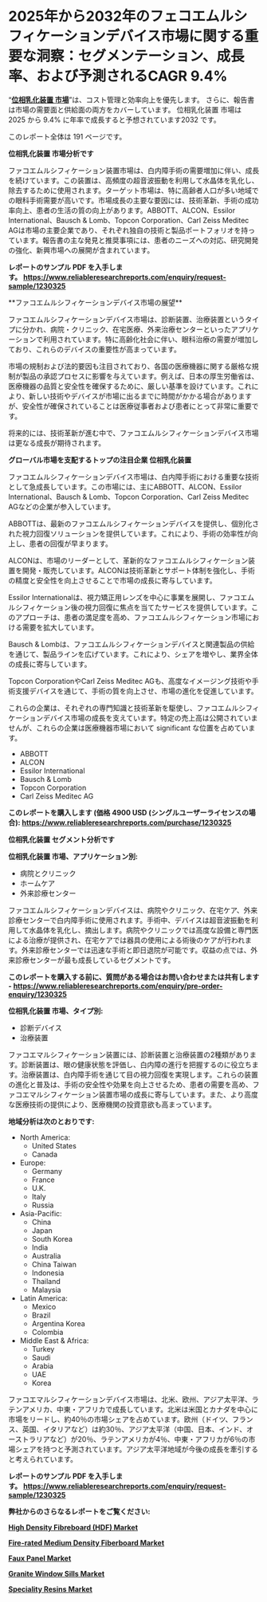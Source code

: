 <p><h1>2025年から2032年のフェコエムルシフィケーションデバイス市場に関する重要な洞察：セグメンテーション、成長率、および予測されるCAGR 9.4%</h1></p><p>&ldquo;<strong><a href="https://www.reliableresearchreports.com/phacoemulsification-device-r1230325?utm_campaign=110&utm_medium=9&utm_source=Github&utm_content=ia&utm_term=16012025&utm_id=phacoemulsification-device">位相乳化装置 市場</a></strong>&rdquo;は、コスト管理と効率向上を優先します。 さらに、報告書は市場の需要面と供給面の両方をカバーしています。 位相乳化装置 市場は 2025 から 9.4% に年率で成長すると予想されています2032 です。</p>
<p>このレポート全体は 191 ページです。</p>
<p><strong>位相乳化装置 市場分析です</strong></p>
<p><p>ファコエムルシフィケーション装置市場は、白内障手術の需要増加に伴い、成長を続けています。この装置は、高頻度の超音波振動を利用して水晶体を乳化し、除去するために使用されます。ターゲット市場は、特に高齢者人口が多い地域での眼科手術需要が高いです。市場成長の主要な要因には、技術革新、手術の成功率向上、患者の生活の質の向上があります。ABBOTT、ALCON、Essilor International、Bausch & Lomb、Topcon Corporation、Carl Zeiss Meditec AGは市場の主要企業であり、それぞれ独自の技術と製品ポートフォリオを持っています。報告書の主な発見と推奨事項には、患者のニーズへの対応、研究開発の強化、新興市場への展開が含まれています。</p></p>
<p><strong>レポートのサンプル PDF を入手します。&nbsp;<a href="https://www.reliableresearchreports.com/enquiry/request-sample/1230325?utm_campaign=110&utm_medium=9&utm_source=Github&utm_content=ia&utm_term=16012025&utm_id=phacoemulsification-device">https://www.reliableresearchreports.com/enquiry/request-sample/1230325</a></strong></p>
<p><p>**ファコエムルシフィケーションデバイス市場の展望**</p><p>ファコエムルシフィケーションデバイス市場は、診断装置、治療装置というタイプに分かれ、病院・クリニック、在宅医療、外来治療センターといったアプリケーションで利用されています。特に高齢化社会に伴い、眼科治療の需要が増加しており、これらのデバイスの重要性が高まっています。</p><p>市場の規制および法的要因も注目されており、各国の医療機器に関する厳格な規制が製品の承認プロセスに影響を与えています。例えば、日本の厚生労働省は、医療機器の品質と安全性を確保するために、厳しい基準を設けています。これにより、新しい技術やデバイスが市場に出るまでに時間がかかる場合がありますが、安全性が確保されていることは医療従事者および患者にとって非常に重要です。</p><p>将来的には、技術革新が進む中で、ファコエムルシフィケーションデバイス市場は更なる成長が期待されます。</p></p>
<p><strong>グローバル市場を支配するトップの注目企業 位相乳化装置</strong></p>
<p><p>ファコエムルシフィケーションデバイス市場は、白内障手術における重要な技術として急成長しています。この市場には、主にABBOTT、ALCON、Essilor International、Bausch & Lomb、Topcon Corporation、Carl Zeiss Meditec AGなどの企業が参入しています。</p><p>ABBOTTは、最新のファコエムルシフィケーションデバイスを提供し、個別化された視力回復ソリューションを提供しています。これにより、手術の効率性が向上し、患者の回復が早まります。</p><p>ALCONは、市場のリーダーとして、革新的なファコエムルシフィケーション装置を開発・販売しています。ALCONは技術革新とサポート体制を強化し、手術の精度と安全性を向上させることで市場の成長に寄与しています。</p><p>Essilor Internationalは、視力矯正用レンズを中心に事業を展開し、ファコエムルシフィケーション後の視力回復に焦点を当てたサービスを提供しています。このアプローチは、患者の満足度を高め、ファコエムルシフィケーション市場における需要を拡大しています。</p><p>Bausch & Lombは、ファコエムルシフィケーションデバイスと関連製品の供給を通じて、製品ラインを広げています。これにより、シェアを増やし、業界全体の成長に寄与しています。</p><p>Topcon CorporationやCarl Zeiss Meditec AGも、高度なイメージング技術や手術支援デバイスを通じて、手術の質を向上させ、市場の進化を促進しています。</p><p>これらの企業は、それぞれの専門知識と技術革新を駆使し、ファコエムルシフィケーションデバイス市場の成長を支えています。特定の売上高は公開されていませんが、これらの企業は医療機器市場において significant な位置を占めています。</p></p>
<p><ul><li>ABBOTT</li><li>ALCON</li><li>Essilor International</li><li>Bausch & Lomb</li><li>Topcon Corporation</li><li>Carl Zeiss Meditec AG</li></ul></p>
<p><strong>このレポートを購入します (価格 4900 USD (シングルユーザーライセンスの場合):&nbsp;<a href="https://www.reliableresearchreports.com/purchase/1230325?utm_campaign=110&utm_medium=9&utm_source=Github&utm_content=ia&utm_term=16012025&utm_id=phacoemulsification-device">https://www.reliableresearchreports.com/purchase/1230325</a></strong></p>
<p><strong>位相乳化装置 セグメント分析です</strong></p>
<p><strong>位相乳化装置 市場、アプリケーション別:</strong></p>
<p><ul><li>病院とクリニック</li><li>ホームケア</li><li>外来診療センター</li></ul></p>
<p><p>ファコエムルシフィケーションデバイスは、病院やクリニック、在宅ケア、外来診療センターで白内障手術に使用されます。手術中、デバイスは超音波振動を利用して水晶体を乳化し、摘出します。病院やクリニックでは高度な設備と専門医による治療が提供され、在宅ケアでは器具の使用による術後のケアが行われます。外来診療センターでは迅速な手術と即日退院が可能です。収益の点では、外来診療センターが最も成長しているセグメントです。</p></p>
<p><strong>このレポートを購入する前に、質問がある場合はお問い合わせまたは共有します - <a href="https://www.reliableresearchreports.com/enquiry/pre-order-enquiry/1230325?utm_campaign=110&utm_medium=9&utm_source=Github&utm_content=ia&utm_term=16012025&utm_id=phacoemulsification-device">https://www.reliableresearchreports.com/enquiry/pre-order-enquiry/1230325</a></strong></p>
<p><strong>位相乳化装置 市場、タイプ別:</strong></p>
<p><ul><li>診断デバイス</li><li>治療装置</li></ul></p>
<p><p>ファコエマルシフィケーション装置には、診断装置と治療装置の2種類があります。診断装置は、眼の健康状態を評価し、白内障の進行を把握するのに役立ちます。治療装置は、白内障手術を通じて目の視力回復を実現します。これらの装置の進化と普及は、手術の安全性や効果を向上させるため、患者の需要を高め、ファコエマルシフィケーション装置市場の成長に寄与しています。また、より高度な医療技術の提供により、医療機関の投資意欲も高まっています。</p></p>
<p><strong>地域分析は次のとおりです:</strong></p>
<p><ul>
    <li>
        North America:
        <ul>
            <li>United States</li>
            <li>Canada</li>
        </ul>
    </li>
    <li>
        Europe:
        <ul>
            <li>Germany</li>
            <li>France</li>
            <li>U.K.</li>
            <li>Italy</li>
            <li>Russia</li>
        </ul>
    </li>
    <li>
        Asia-Pacific:
        <ul>
            <li>China</li>
            <li>Japan</li>
            <li>South Korea</li>
            <li>India</li>
            <li>Australia</li>
            <li>China Taiwan</li>
            <li>Indonesia</li>
            <li>Thailand</li>
            <li>Malaysia</li>
        </ul>
    </li>
    <li>
        Latin America:
        <ul>
            <li>Mexico</li>
            <li>Brazil</li>
            <li>Argentina Korea</li>
            <li>Colombia</li>
        </ul>
    </li>
    <li>
        Middle East & Africa:
        <ul>
            <li>Turkey</li>
            <li>Saudi</li>
            <li>Arabia</li>
            <li>UAE</li>
            <li>Korea</li>
        </ul>
    </li>
    </ul></p>
<p><p>ファコエマルシフィケーションデバイス市場は、北米、欧州、アジア太平洋、ラテンアメリカ、中東・アフリカで成長しています。北米は米国とカナダを中心に市場をリードし、約40％の市場シェアを占めています。欧州（ドイツ、フランス、英国、イタリアなど）は約30％、アジア太平洋（中国、日本、インド、オーストラリアなど）が20％、ラテンアメリカが4％、中東・アフリカが6％の市場シェアを持つと予測されています。アジア太平洋地域が今後の成長を牽引すると考えられています。</p></p>
<p><strong>レポートのサンプル PDF を入手します。&nbsp;<a href="https://www.reliableresearchreports.com/enquiry/request-sample/1230325?utm_campaign=110&utm_medium=9&utm_source=Github&utm_content=ia&utm_term=16012025&utm_id=phacoemulsification-device">https://www.reliableresearchreports.com/enquiry/request-sample/1230325</a></strong></p>
<p><strong></strong></p>
<p><strong></strong></p>
<p><strong></strong></p>
<p><strong></strong></p>
<p><strong>弊社からのさらなるレポートをご覧ください:</strong></p>
<p><strong><p><a href="https://github.com/mayabungard8092/Market-Research-Report-List-1/blob/main/high-density-fibreboard-hdf-market.md?utm_campaign=110&utm_medium=9&utm_source=Github&utm_content=ia&utm_term=16012025&utm_id=phacoemulsification-device">High Density Fibreboard (HDF) Market</a></p><p><a href="https://github.com/kathiestrine5ty/Market-Research-Report-List-1/blob/main/fire-rated-medium-density-fiberboard-market.md?utm_campaign=110&utm_medium=9&utm_source=Github&utm_content=ia&utm_term=16012025&utm_id=phacoemulsification-device">Fire-rated Medium Density Fiberboard Market</a></p><p><a href="https://github.com/globismark/Market-Research-Report-List-5/blob/main/faux-panel-market.md?utm_campaign=110&utm_medium=9&utm_source=Github&utm_content=ia&utm_term=16012025&utm_id=phacoemulsification-device">Faux Panel Market</a></p><p><a href="https://github.com/NarcisoFerry/Market-Research-Report-List-1/blob/main/granite-window-sills-market.md?utm_campaign=110&utm_medium=9&utm_source=Github&utm_content=ia&utm_term=16012025&utm_id=phacoemulsification-device">Granite Window Sills Market</a></p><p><a href="https://github.com/FosterFahey91/Market-Research-Report-List-1/blob/main/speciality-resins-market.md?utm_campaign=110&utm_medium=9&utm_source=Github&utm_content=ia&utm_term=16012025&utm_id=phacoemulsification-device">Speciality Resins Market</a></p></strong></p>